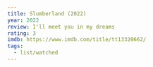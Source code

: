 ```yaml
---
title: Slumberland (2022)
year: 2022
review: I'll meet you in my dreams
rating: 3
imdb: https://www.imdb.com/title/tt13320662/
tags:
  - list/watched
---
```

